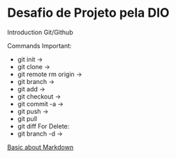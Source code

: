# Desafio de Projeto pela DIO
Introduction Git/Github

Commands Important:
* git init ->
* git clone ->
* git remote rm origin ->
* git branch <branch-name> ->
* git add <file-name> ->
* git checkout <branch-name> ->
* git commit -a ->
* git push <remote> <branch-name> ->
* git pull <remote>
* git diff
For Delete:
* git branch -d <branch-name> ->

[Basic about Markdown](https://www.markdownguide.org/basic-syntax)
